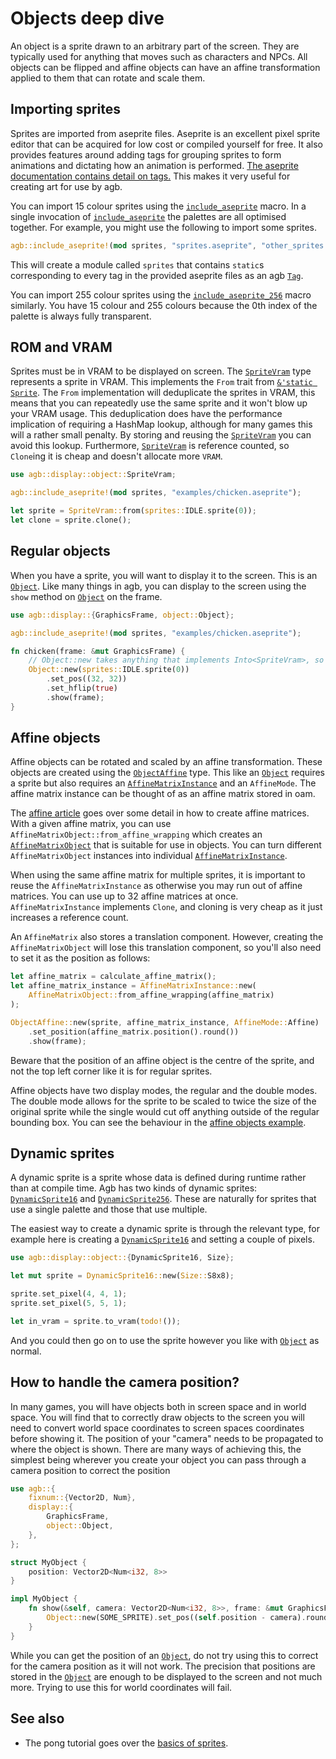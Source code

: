 # Objects deep dive

An object is a sprite drawn to an arbitrary part of the screen.
They are typically used for anything that moves such as characters and NPCs.
All objects can be flipped and affine objects can have an affine transformation applied to them that can rotate and scale them.

## Importing sprites

Sprites are imported from aseprite files.
Aseprite is an excellent pixel sprite editor that can be acquired for low cost or compiled yourself for free.
It also provides features around adding tags for grouping sprites to form animations and dictating how an animation is performed.
[The aseprite documentation contains detail on tags.](https://www.aseprite.org/docs/tags/)
This makes it very useful for creating art for use by agb.

You can import 15 colour sprites using the [`include_aseprite`](https://docs.rs/agb/latest/agb/macro.include_aseprite.html) macro.
In a single invocation of [`include_aseprite`](https://docs.rs/agb/latest/agb/macro.include_aseprite.html) the palettes are all optimised together.
For example, you might use the following to import some sprites.

```rust
agb::include_aseprite!(mod sprites, "sprites.aseprite", "other_sprites.aseprite");
```

This will create a module called `sprites` that contains `static`s corresponding to every tag in the provided aseprite files as an agb [`Tag`](https://docs.rs/agb/latest/agb/display/object/struct.Tag.html).

You can import 255 colour sprites using the [`include_aseprite_256`](https://docs.rs/agb/latest/agb/macro.include_aseprite_256.html) macro similarly.
You have 15 colour and 255 colours because the 0th index of the palette is always fully transparent.

## ROM and VRAM

Sprites must be in VRAM to be displayed on screen.
The [`SpriteVram`](https://docs.rs/agb/latest/agb/display/object/struct.SpriteVram.html) type represents a sprite in VRAM.
This implements the `From` trait from [`&'static Sprite`](https://docs.rs/agb/latest/agb/display/object/struct.Sprite.html).
The `From` implementation will deduplicate the sprites in VRAM, this means that you can repeatedly use the same sprite and it won't blow up your VRAM usage.
This deduplication does have the performance implication of requiring a HashMap lookup, although for many games this will a rather small penalty.
By storing and reusing the [`SpriteVram`](https://docs.rs/agb/latest/agb/display/object/struct.SpriteVram.html) you can avoid this lookup.
Furthermore, [`SpriteVram`](https://docs.rs/agb/latest/agb/display/object/struct.SpriteVram.html) is reference counted, so `Clone`ing it is cheap and doesn't allocate more `VRAM`.

```rust
use agb::display::object::SpriteVram;

agb::include_aseprite!(mod sprites, "examples/chicken.aseprite");

let sprite = SpriteVram::from(sprites::IDLE.sprite(0));
let clone = sprite.clone();
```

## Regular objects

When you have a sprite, you will want to display it to the screen.
This is an [`Object`](https://docs.rs/agb/latest/agb/display/object/struct.Object.html).
Like many things in agb, you can display to the screen using the `show` method on [`Object`](https://docs.rs/agb/latest/agb/display/object/struct.Object.html) on the frame.

```rust
use agb::display::{GraphicsFrame, object::Object};

agb::include_aseprite!(mod sprites, "examples/chicken.aseprite");

fn chicken(frame: &mut GraphicsFrame) {
    // Object::new takes anything that implements Into<SpriteVram>, so we can pass in a static sprite.
    Object::new(sprites::IDLE.sprite(0))
        .set_pos((32, 32))
        .set_hflip(true)
        .show(frame);
}
```

## Affine objects

Affine objects can be rotated and scaled by an affine transformation.
These objects are created using the [`ObjectAffine`](https://docs.rs/agb/latest/agb/display/object/struct.ObjectAffine.html) type.
This like an [`Object`](https://docs.rs/agb/latest/agb/display/object/struct.Object.html) requires a sprite but also requires an [`AffineMatrixInstance`](https://docs.rs/agb/latest/agb/display/object/struct.AffineMatrixInstance.html) and an `AffineMode`.
The affine matrix instance can be thought of as an affine matrix stored in oam.

The [affine article](./affine.md) goes over some detail in how to create affine matrices.
With a given affine matrix, you can use `AffineMatrixObject::from_affine_wrapping` which creates an [`AffineMatrixObject`](https://docs.rs/agb/latest/agb/display/object/struct.AffineMatrixObject.html) that is suitable for use in objects.
You can turn different `AffineMatrixObject` instances into individual [`AffineMatrixInstance`](https://docs.rs/agb/latest/agb/display/object/struct.AffineMatrixInstance.html).

When using the same affine matrix for multiple sprites, it is important to reuse the `AffineMatrixInstance` as otherwise you may run out of affine matrices.
You can use up to 32 affine matrices at once.
`AffineMatrixInstance` implements `Clone`, and cloning is very cheap as it just increases a reference count.

An `AffineMatrix` also stores a translation component.
However, creating the `AffineMatrixObject` will lose this translation component, so you'll also need to set it as the position as follows:

```rust
let affine_matrix = calculate_affine_matrix();
let affine_matrix_instance = AffineMatrixInstance::new(
    AffineMatrixObject::from_affine_wrapping(affine_matrix)
);

ObjectAffine::new(sprite, affine_matrix_instance, AffineMode::Affine)
    .set_position(affine_matrix.position().round())
    .show(frame);
```

Beware that the position of an affine object is the centre of the sprite, and not the top left corner like it is for regular sprites.

Affine objects have two display modes, the regular and the double modes.
The double mode allows for the sprite to be scaled to twice the size of the original sprite while the single would cut off anything outside of the regular bounding box.
You can see the behaviour in the [affine objects example](https://agbrs.dev/examples/affine_objects).

## Dynamic sprites

A dynamic sprite is a sprite whose data is defined during runtime rather than at compile time.
Agb has two kinds of dynamic sprites: [`DynamicSprite16`](https://docs.rs/agb/latest/agb/display/object/struct.DynamicSprite16.html) and [`DynamicSprite256`](https://docs.rs/agb/latest/agb/display/object/struct.DynamicSprite256.html).
These are naturally for sprites that use a single palette and those that use multiple.

The easiest way to create a dynamic sprite is through the relevant type, for example here is creating a [`DynamicSprite16`](https://docs.rs/agb/latest/agb/display/object/struct.DynamicSprite16.html) and setting a couple of pixels.

```rust
use agb::display::object::{DynamicSprite16, Size};

let mut sprite = DynamicSprite16::new(Size::S8x8);

sprite.set_pixel(4, 4, 1);
sprite.set_pixel(5, 5, 1);

let in_vram = sprite.to_vram(todo!());
```

And you could then go on to use the sprite however you like with [`Object`](https://docs.rs/agb/latest/agb/display/object/struct.Object.html) as normal.

## How to handle the camera position?

In many games, you will have objects both in screen space and in world space.
You will find that to correctly draw objects to the screen you will need to convert world space coordinates to screen spaces coordinates before showing it.
The position of your "camera" needs to be propagated to where the object is shown.
There are many ways of achieving this, the simplest being wherever you create your object you can pass through a camera position to correct the position

```rust
use agb::{
    fixnum::{Vector2D, Num},
    display::{
        GraphicsFrame,
        object::Object,
    },
};

struct MyObject {
    position: Vector2D<Num<i32, 8>>
}

impl MyObject {
    fn show(&self, camera: Vector2D<Num<i32, 8>>, frame: &mut GraphicsFrame) {
        Object::new(SOME_SPRITE).set_pos((self.position - camera).round()).show(frame);
    }
}
```

While you can get the position of an [`Object`](https://docs.rs/agb/latest/agb/display/object/struct.Object.html), do not try using this to correct for the camera position as it will not work.
The precision that positions are stored in the [`Object`](https://docs.rs/agb/latest/agb/display/object/struct.Object.html) are enough to be displayed to the screen and not much more.
Trying to use this for world coordinates will fail.

## See also

- The pong tutorial goes over the [basics of sprites](../pong/03_sprites.md).
